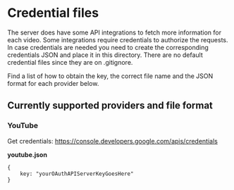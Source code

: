 # Credential files #

The server does have some API integrations to fetch more information for each video. Some integrations require credentials to authorize the requests. In case credentials are needed you need to create the corresponding credentials JSON and place it in this directory. There are no default credential files since they are on .gitignore.

Find a list of how to obtain the key, the correct file name and the JSON format for each provider below.

## Currently supported providers and file format ##

### YouTube ###

Get credentials: https://console.developers.google.com/apis/credentials

**youtube.json**

```
{
    key: "yourOAuthAPIServerKeyGoesHere"
}
```
